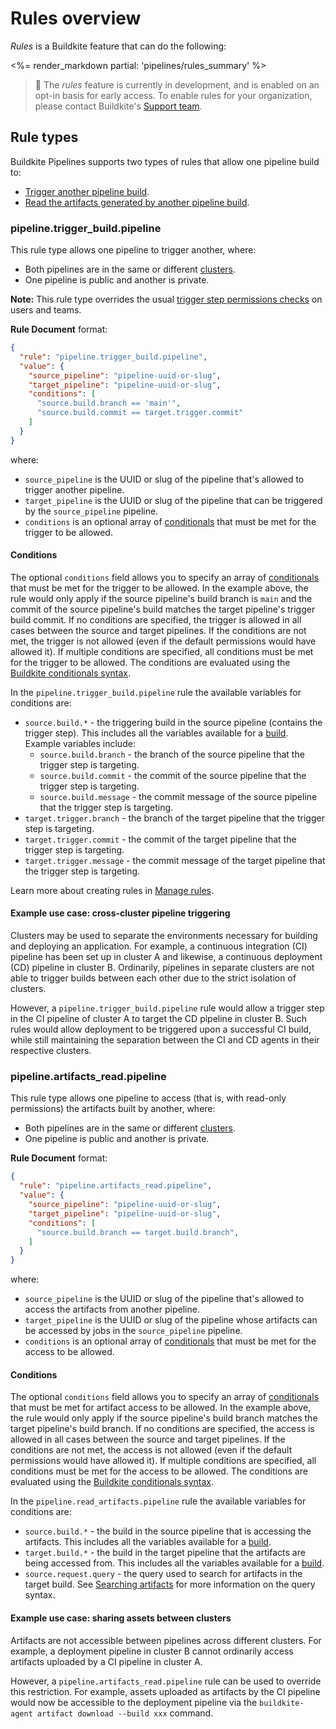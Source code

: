 # Rules overview

_Rules_ is a Buildkite feature that can do the following:

<%= render_markdown partial: 'pipelines/rules_summary' %>

> 📘
> The _rules_ feature is currently in development, and is enabled on an opt-in basis for early access. To enable rules for your organization, please contact Buildkite's [Support team](https://buildkite.com/support).

## Rule types

Buildkite Pipelines supports two types of rules that allow one pipeline build to:

- [Trigger another pipeline build](#rule-types-pipeline-dot-trigger-build-dot-pipeline).
- [Read the artifacts generated by another pipeline build](#rule-types-pipeline-dot-artifacts-read-dot-pipeline).

### pipeline.trigger_build.pipeline

This rule type allows one pipeline to trigger another, where:

- Both pipelines are in the same or different [clusters](/docs/clusters/overview).
- One pipeline is public and another is private.

**Note:** This rule type overrides the usual [trigger step permissions checks](/docs/pipelines/trigger-step#permissions) on users and teams.

**Rule Document** format:

```json
{
  "rule": "pipeline.trigger_build.pipeline",
  "value": {
    "source_pipeline": "pipeline-uuid-or-slug",
    "target_pipeline": "pipeline-uuid-or-slug",
    "conditions": [
      "source.build.branch == 'main'",
      "source.build.commit == target.trigger.commit"
    ]
  }
}
```

where:

- `source_pipeline` is the UUID or slug of the pipeline that's allowed to trigger another pipeline.
- `target_pipeline` is the UUID or slug of the pipeline that can be triggered by the `source_pipeline` pipeline.
- `conditions` is an optional array of [conditionals](/docs/pipelines/conditionals) that must be met for the trigger to be allowed.

#### Conditions

The optional `conditions` field allows you to specify an array of [conditionals](/docs/pipelines/conditionals) that must be met for the trigger to be allowed. In the example above, the rule would only apply if the source pipeline's build branch is `main` and the commit of the source pipeline's build matches the target pipeline's trigger build commit. If no conditions are specified, the trigger is allowed in all cases between the source and target pipelines.  If the conditions are not met, the trigger is not allowed (even if the default permissions would have allowed it). If multiple conditions are specified, all conditions must be met for the trigger to be allowed. The conditions are evaluated using the [Buildkite conditionals syntax](/docs/pipelines/conditionals).

In the `pipeline.trigger_build.pipeline` rule the available variables for conditions are:

- `source.build.*` - the triggering build in the source pipeline (contains the trigger step). This includes all the variables available for a [build](/docs/pipelines/conditionals#variable-and-syntax-reference-variables).
  Example variables include:
    + `source.build.branch` - the branch of the source pipeline that the trigger step is targeting.
    + `source.build.commit` - the commit of the source pipeline that the trigger step is targeting.
    + `source.build.message` - the commit message of the source pipeline that the trigger step is targeting.
- `target.trigger.branch` - the branch of the target pipeline that the trigger step is targeting.
- `target.trigger.commit` - the commit of the target pipeline that the trigger step is targeting.
- `target.trigger.message` - the commit message of the target pipeline that the trigger step is targeting.


Learn more about creating rules in [Manage rules](/docs/pipelines/rules/manage).

#### Example use case: cross-cluster pipeline triggering

Clusters may be used to separate the environments necessary for building and deploying an application. For example, a continuous integration (CI) pipeline has been set up in cluster A and likewise, a continuous deployment (CD) pipeline in cluster B. Ordinarily, pipelines in separate clusters are not able to trigger builds between each other due to the strict isolation of clusters.

However, a `pipeline.trigger_build.pipeline` rule would allow a trigger step in the CI pipeline of cluster A to target the CD pipeline in cluster B. Such rules would allow deployment to be triggered upon a successful CI build, while still maintaining the separation between the CI and CD agents in their respective clusters.

### pipeline.artifacts_read.pipeline

This rule type allows one pipeline to access (that is, with read-only permissions) the artifacts built by another, where:

- Both pipelines are in the same or different [clusters](/docs/clusters/overview).
- One pipeline is public and another is private.

**Rule Document** format:

```json
{
  "rule": "pipeline.artifacts_read.pipeline",
  "value": {
    "source_pipeline": "pipeline-uuid-or-slug",
    "target_pipeline": "pipeline-uuid-or-slug",
    "conditions": [
      "source.build.branch == target.build.branch",
    ]
  }
}
```

where:

- `source_pipeline` is the UUID or slug of the pipeline that's allowed to access the artifacts from another pipeline.
- `target_pipeline` is the UUID or slug of the pipeline whose artifacts can be accessed by jobs in the `source_pipeline` pipeline.
- `conditions` is an optional array of [conditionals](/docs/pipelines/conditionals) that must be met for the access to be allowed.

#### Conditions

The optional `conditions` field allows you to specify an array of [conditionals](/docs/pipelines/conditionals) that must be met for artifact access to be allowed. In the example above, the rule would only apply if the source pipeline's build branch matches the target pipeline's build branch. If no conditions are specified, the access is allowed in all cases between the source and target pipelines. If the conditions are not met, the access is not allowed (even if the default permissions would have allowed it). If multiple conditions are specified, all conditions must be met for the access to be allowed. The conditions are evaluated using the [Buildkite conditionals syntax](/docs/pipelines/conditionals).

In the `pipeline.read_artifacts.pipeline` rule the available variables for conditions are:
- `source.build.*` - the build in the source pipeline that is accessing the artifacts. This includes all the variables available for a [build](/docs/pipelines/conditionals#variable-and-syntax-reference-variables).
- `target.build.*` - the build in the target pipeline that the artifacts are being accessed from. This includes all the variables available for a [build](/docs/pipelines/conditionals#variable-and-syntax-reference-variables).
- `source.request.query` - the query used to search for artifacts in the target build. See [Searching artifacts](https://buildkite.com/docs/agent/v3/cli-artifact#searching-artifacts) for more information on the query syntax.

#### Example use case: sharing assets between clusters

Artifacts are not accessible between pipelines across different clusters. For example, a deployment pipeline in cluster B cannot ordinarily access artifacts uploaded by a CI pipeline in cluster A.

However, a `pipeline.artifacts_read.pipeline` rule can be used to override this restriction. For example, assets uploaded as artifacts by the CI pipeline would now be accessible to the deployment pipeline via the `buildkite-agent artifact download --build xxx` command.
